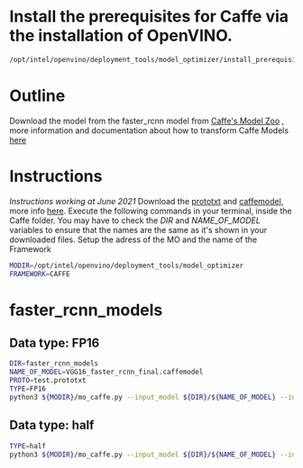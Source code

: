 # Install the prerequisites for Caffe via the installation of OpenVINO.
```bash
/opt/intel/openvino/deployment_tools/model_optimizer/install_prerequisites/install_prerequisites_caffe.sh
```
# Outline
Download the model from the faster_rcnn model from [Caffe's Model Zoo](https://github.com/BVLC/caffe/wiki/Model-Zoo)
, more information and documentation about how to transform Caffe Models [here](https://docs.openvinotoolkit.org/latest/_docs_MO_DG_prepare_model_convert_model_Convert_Model_From_Caffe.html#Convert_From_Caffe)

# Instructions
_Instructions working at June 2021_
Download the [prototxt](https://raw.githubusercontent.com/rbgirshick/py-faster-rcnn/master/models/pascal_voc/ZF/faster_rcnn_end2end/test.prototxt) and [caffemodel](https://dl.dropboxusercontent.com/s/o6ii098bu51d139/faster_rcnn_models.tgz?dl=0), more info [here](https://docs.openvinotoolkit.org/latest/_demos_object_detection_demo_faster_rcnn_README.html).
Execute the following commands in your terminal, inside the Caffe folder. You may have to check the *DIR* and *NAME_OF_MODEL* variables to ensure that the names are the same as it's shown in your downloaded files.
Setup the adress of the MO and the name of the Framework
```bash
MODIR=/opt/intel/openvino/deployment_tools/model_optimizer
FRAMEWORK=CAFFE
```

# faster_rcnn_models
## Data type: FP16
```bash
DIR=faster_rcnn_models
NAME_OF_MODEL=VGG16_faster_rcnn_final.caffemodel
PROTO=test.prototxt
TYPE=FP16
python3 ${MODIR}/mo_caffe.py --input_model ${DIR}/${NAME_OF_MODEL} --input_proto ${DIR}/${PROTO} --data_type FP16 --output_dir ${DIR}/${TYPE} --progress --model_name ${FRAMEWORK}_${DIR}
```

## Data type: half
```bash
TYPE=half
python3 ${MODIR}/mo_caffe.py --input_model ${DIR}/${NAME_OF_MODEL} --input_proto ${DIR}/${PROTO} --data_type FP16 --output_dir ${DIR}/${TYPE} --progress --model_name ${FRAMEWORK}_${DIR}
```
